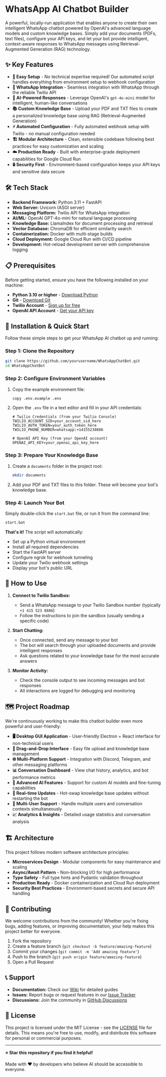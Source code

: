 # WhatsApp AI Chatbot Builder

A powerful, locally-run application that enables anyone to create their own intelligent WhatsApp chatbot powered by OpenAI's advanced language models and custom knowledge bases. Simply add your documents (PDFs, text files), configure your API keys, and let your bot provide intelligent, context-aware responses to WhatsApp messages using Retrieval-Augmented Generation (RAG) technology.

## ✨ Key Features

- **🚀 Easy Setup** - No technical expertise required! Our automated script handles everything from environment setup to webhook configuration
- **📱 WhatsApp Integration** - Seamless integration with WhatsApp through the reliable Twilio API
- **🤖 AI-Powered Responses** - Leverage OpenAI's `gpt-4o-mini` model for intelligent, human-like conversations
- **📚 Custom Knowledge Base** - Upload your PDF and TXT files to create a personalized knowledge base using RAG (Retrieval-Augmented Generation)
- **⚡ Automated Configuration** - Fully automated webhook setup with Twilio - no manual configuration needed
- **🏗️ Modular Architecture** - Clean, extensible codebase following best practices for easy customization and scaling
- **☁️ Production Ready** - Built with enterprise-grade deployment capabilities for Google Cloud Run
- **🔒 Security First** - Environment-based configuration keeps your API keys and sensitive data secure

## 🛠️ Tech Stack

- **Backend Framework:** Python 3.11 + FastAPI
- **Web Server:** Uvicorn (ASGI server)
- **Messaging Platform:** Twilio API for WhatsApp integration
- **AI/ML:** OpenAI GPT-4o-mini for natural language processing
- **Knowledge Base:** LlamaIndex for document processing and retrieval
- **Vector Database:** ChromaDB for efficient similarity search
- **Containerization:** Docker with multi-stage builds
- **Cloud Deployment:** Google Cloud Run with CI/CD pipeline
- **Development:** Hot-reload development server with comprehensive logging

## 📋   Prerequisites

Before getting started, ensure you have the following installed on your machine:

- **Python 3.10 or higher** - [Download Python](https://www.python.org/downloads/)
- **Git** - [Download Git](https://git-scm.com/downloads)
- **Twilio Account** - [Sign up for free](https://www.twilio.com/try-twilio)
- **OpenAI API Account** - [Get your API key](https://platform.openai.com/api-keys)

## 🚀 Installation & Quick Start

Follow these simple steps to get your WhatsApp AI chatbot up and running:

### Step 1: Clone the Repository
```bash
git clone https://github.com/yourusername/WhatsAppChatBot.git
cd WhatsAppChatBot
```

### Step 2: Configure Environment Variables
1. Copy the example environment file:
   ```bash
   copy .env.example .env
   ```
2. Open the `.env` file in a text editor and fill in your API credentials:
   ```env
   # Twilio Credentials (from your Twilio Console)
   TWILIO_ACCOUNT_SID=your_account_sid_here
   TWILIO_AUTH_TOKEN=your_auth_token_here
   TWILIO_PHONE_NUMBER=whatsapp:+14155238886

   # OpenAI API Key (from your OpenAI account)
   OPENAI_API_KEY=your_openai_api_key_here
   ```

### Step 3: Prepare Your Knowledge Base
1. Create a `documents` folder in the project root: 
   ```bash
   mkdir documents
   ```
2. Add your PDF and TXT files to this folder. These will become your bot's knowledge base.

### Step 4: Launch Your Bot
Simply double-click the `start.bat` file, or run it from the command line:
```bash
start.bat
```

**That's it!** The script will automatically:
- Set up a Python virtual environment
- Install all required dependencies
- Start the FastAPI server
- Configure ngrok for webhook tunneling
- Update your Twilio webhook settings
- Display your bot's public URL

## 📱 How to Use

1. **Connect to Twilio Sandbox:**
   - Send a WhatsApp message to your Twilio Sandbox number (typically `+1 415 523 8886`)
   - Follow the instructions to join the sandbox (usually sending a specific code)

2. **Start Chatting:**
   - Once connected, send any message to your bot
   - The bot will search through your uploaded documents and provide intelligent responses
   - Ask questions related to your knowledge base for the most accurate answers

3. **Monitor Activity:**
   - Check the console output to see incoming messages and bot responses
   - All interactions are logged for debugging and monitoring
   


## 🗺️ Project Roadmap

We're continuously working to make this chatbot builder even more powerful and user-friendly:

- **🖥️ Desktop GUI Application** - User-friendly Electron + React interface for non-technical users
- **📁 Drag-and-Drop Interface** - Easy file upload and knowledge base management
- **🌐 Multi-Platform Support** - Integration with Discord, Telegram, and other messaging platforms
- **📊 Conversation Dashboard** - View chat history, analytics, and bot performance metrics
- **🧠 Advanced AI Features** - Support for custom AI models and fine-tuning capabilities
- **🔄 Real-time Updates** - Hot-swap knowledge base updates without restarting the bot
- **👥 Multi-User Support** - Handle multiple users and conversation contexts simultaneously
- **📈 Analytics & Insights** - Detailed usage statistics and conversation analysis

## 🏗️ Architecture

This project follows modern software architecture principles:

- **Microservices Design** - Modular components for easy maintenance and scaling
- **Async/Await Pattern** - Non-blocking I/O for high performance
- **Type Safety** - Full type hints and Pydantic validation throughout
- **Production Ready** - Docker containerization and Cloud Run deployment
- **Security Best Practices** - Environment-based secrets and secure API handling

## 🤝 Contributing

We welcome contributions from the community! Whether you're fixing bugs, adding features, or improving documentation, your help makes this project better for everyone.

1. Fork the repository
2. Create a feature branch (`git checkout -b feature/amazing-feature`)
3. Commit your changes (`git commit -m 'Add amazing feature'`)
4. Push to the branch (`git push origin feature/amazing-feature`)
5. Open a Pull Request

## 📞 Support

- **Documentation:** Check our [Wiki](https://github.com/yourusername/WhatsAppChatBot/wiki) for detailed guides
- **Issues:** Report bugs or request features in our [Issue Tracker](https://github.com/yourusername/WhatsAppChatBot/issues)
- **Discussions:** Join the community in [GitHub Discussions](https://github.com/yourusername/WhatsAppChatBot/discussions)

## 📄 License

This project is licensed under the MIT License - see the [LICENSE](LICENSE) file for details. This means you're free to use, modify, and distribute this software for personal or commercial purposes.

---

**⭐ Star this repository if you find it helpful!**

Made with ❤️ by developers who believe AI should be accessible to everyone. 